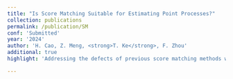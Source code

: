 ```yaml
---
title: "Is Score Matching Suitable for Estimating Point Processes?"
collection: publications
permalink: /publication/SM
conf: 'Submitted'
year: '2024'
author: 'H. Cao, Z. Meng, <strong>T. Ke</strong>, F. Zhou'
additional: true
highlight: 'Addressing the defects of previous score matching methods with theoretically consistent variants.'

---
```

